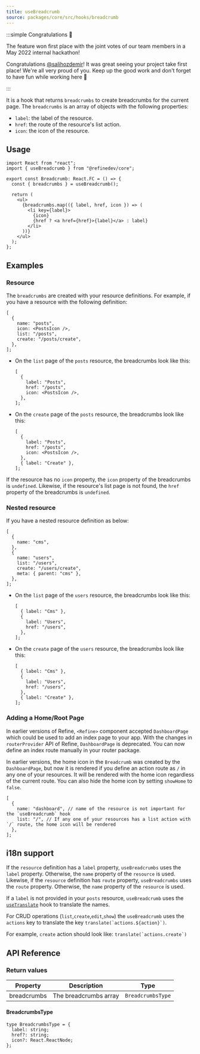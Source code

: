 ```yaml
---
title: useBreadcrumb
source: packages/core/src/hooks/breadcrumb
---
```


:::simple Congratulations 🥇

The feature won first place with the joint votes of our team members in a May 2022 internal hackathon!

Congratulations [@salihozdemir](https://github.com/salihozdemir)! It was great seeing your project take first place! We're all very proud of you. Keep up the good work and don't forget to have fun while working here 🎉

:::

It is a hook that returns `breadcrumbs` to create breadcrumbs for the current page. The `breadcrumbs` is an array of objects with the following properties:

- `label`: the label of the resource.
- `href`: the route of the resource's list action.
- `icon`: the icon of the resource.

## Usage

```tsx
import React from "react";
import { useBreadcrumb } from "@refinedev/core";

export const Breadcrumb: React.FC = () => {
  const { breadcrumbs } = useBreadcrumb();

  return (
    <ul>
      {breadcrumbs.map(({ label, href, icon }) => (
        <li key={label}>
          {icon}
          {href ? <a href={href}>{label}</a> : label}
        </li>
      ))}
    </ul>
  );
};
```

## Examples

### Resource

The `breadcrumbs` are created with your resource definitions. For example, if you have a resource with the following definition:

```tsx
[
  {
    name: "posts",
    icon: <PostsIcon />,
    list: "/posts",
    create: "/posts/create",
  },
];
```

- On the `list` page of the `posts` resource, the breadcrumbs look like this:

  ```tsx
  [
    {
      label: "Posts",
      href: "/posts",
      icon: <PostsIcon />,
    },
  ];
  ```

- On the `create` page of the `posts` resource, the breadcrumbs look like this:

  ```tsx
  [
    {
      label: "Posts",
      href: "/posts",
      icon: <PostsIcon />,
    },
    { label: "Create" },
  ];
  ```

If the resource has no `icon` property, the `icon` property of the breadcrumbs is `undefined`. Likewise, if the resource's list page is not found, the `href` property of the breadcrumbs is `undefined`.

### Nested resource

If you have a nested resource definition as below:

```tsx
[
  {
    name: "cms",
  },
  {
    name: "users",
    list: "/users",
    create: "/users/create",
    meta: { parent: "cms" },
  },
];
```

- On the `list` page of the `users` resource, the breadcrumbs look like this:

  ```tsx
  [
    { label: "Cms" },
    {
      label: "Users",
      href: "/users",
    },
  ];
  ```

- On the `create` page of the `users` resource, the breadcrumbs look like this:

  ```tsx
  [
    { label: "Cms" },
    {
      label: "Users",
      href: "/users",
    },
    { label: "Create" },
  ];
  ```

### Adding a Home/Root Page

In earlier versions of Refine, `<Refine>` component accepted `DashboardPage` which could be used to add an index page to your app. With the changes in `routerProvider` API of Refine, `DashboardPage` is deprecated. You can now define an index route manually in your router package.

In earlier versions, the home icon in the `Breadcrumb` was created by the `DashboardPage`, but now it is rendered if you define an action route as `/` in any one of your resources. It will be rendered with the home icon regardless of the current route. You can also hide the home icon by setting `showHome` to `false`.

```tsx
[
  {
    name: "dashboard", // name of the resource is not important for the `useBreadcrumb` hook
    list: "/", // If any one of your resources has a list action with `/` route, the home icon will be rendered
  },
];
```

## i18n support

If the `resource` definition has a `label` property, `useBreadcrumbs` uses the `label` property. Otherwise, the `name` property of the `resource` is used. Likewise, if the `resource` definition has `route` property, `useBreadcrumbs` uses the `route` property. Otherwise, the `name` property of the `resource` is used.

If a `label` is not provided in your `posts` resource, `useBreadcrumb` uses the [`useTranslate`](/docs/i18n/hooks/use-translate) hook to translate the names.

For CRUD operations (`list`,`create`,`edit`,`show`) the `useBreadcrumb` uses the `actions` key to translate the key `` translate(`actions.${action}`) ``.

For example, `create` action should look like: `` translate(`actions.create`) ``

## API Reference

### Return values

| Property    | Description           | Type              |
| ----------- | --------------------- | ----------------- |
| breadcrumbs | The breadcrumbs array | `BreadcrumbsType` |

#### BreadcrumbsType

```tsx
type BreadcrumbsType = {
  label: string;
  href?: string;
  icon?: React.ReactNode;
};
```
